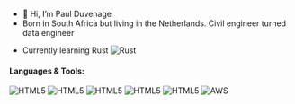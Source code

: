 - 👋 Hi, I’m Paul Duvenage
- Born in South Africa but living in the Netherlands. Civil engineer turned data engineer

* Currently learning Rust ![Rust](https://img.shields.io/badge/rust-%23000000.svg?style=for-the-badge&logo=rust&logoColor=white)

#### Languages & Tools:
![HTML5](https://img.shields.io/badge/python-3776ab.svg?style=for-the-badge&logo=python&logoColor=white)
![HTML5](https://img.shields.io/badge/PostgreSQL-316192?style=for-the-badge&logo=postgresql&logoColor=white)
![HTML5](https://img.shields.io/badge/Airflow-017CEE?style=for-the-badge&logo=Apache%20Airflow&logoColor=white)
![HTML5](https://img.shields.io/badge/Databricks-FF3621?style=for-the-badge&logo=Databricks&logoColor=white)
![HTML5](https://img.shields.io/badge/microsoft%20azure-0089D6?style=for-the-badge&logo=microsoft-azure&logoColor=white)
![AWS](https://img.shields.io/badge/AWS-%23FF9900.svg?style=for-the-badge&logo=amazon-aws&logoColor=white)


<!---
duvenagep/duvenagep is a ✨ special ✨ repository because its `README.md` (this file) appears on your GitHub profile.
You can click the Preview link to take a look at your changes.
--->
